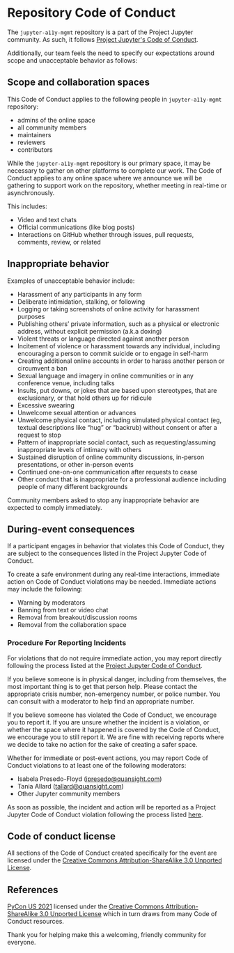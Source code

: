 # Repository Code of Conduct

The `jupyter-a11y-mgmt` repository is a part of the Project Jupyter community. As such, it follows [Project Jupyter's Code of Conduct](https://jupyter.org/conduct/).

Additionally, our team feels the need to specify our expectations around scope and unacceptable behavior as follows:

## Scope and collaboration spaces

This Code of Conduct applies to the following people in `jupyter-a11y-mgmt` repository:

- admins of the online space
- all community members
- maintainers
- reviewers
- contributors

While the `jupyter-a11y-mgmt` repository is our primary space, it may be necessary to gather on other platforms to complete our work. The Code of Conduct applies to any online space where we announce we will be gathering to support work on the repository, whether meeting in real-time or asynchronously.

This includes:

- Video and text chats
- Official communications (like blog posts)
- Interactions on GitHub whether through issues, pull requests, comments, review, or related

## Inappropriate behavior

Examples of unacceptable behavior include:

- Harassment of any participants in any form
- Deliberate intimidation, stalking, or following
- Logging or taking screenshots of online activity for harassment purposes
- Publishing others’ private information, such as a physical or electronic address, without explicit permission (a.k.a doxing)
- Violent threats or language directed against another person
- Incitement of violence or harassment towards any individual, including encouraging a person to commit suicide or to engage in self-harm
- Creating additional online accounts in order to harass another person or circumvent a ban
- Sexual language and imagery in online communities or in any conference venue, including talks
- Insults, put downs, or jokes that are based upon stereotypes, that are exclusionary, or that hold others up for ridicule
- Excessive swearing
- Unwelcome sexual attention or advances
- Unwelcome physical contact, including simulated physical contact (eg, textual descriptions like “hug” or “backrub) without consent or after a request to stop
- Pattern of inappropriate social contact, such as requesting/assuming inappropriate levels of intimacy with others
- Sustained disruption of online community discussions, in-person presentations, or other in-person events
- Continued one-on-one communication after requests to cease
- Other conduct that is inappropriate for a professional audience including people of many different backgrounds

Community members asked to stop any inappropriate behavior are expected to comply immediately.

## During-event consequences

If a participant engages in behavior that violates this Code of Conduct, they are subject to the consequences listed in the Project Jupyter Code of Conduct.

To create a safe environment during any real-time interactions, immediate action on Code of Conduct violations may be needed. Immediate actions may include the following:

- Warning by moderators
- Banning from text or video chat
- Removal from breakout/discussion rooms
- Removal from the collaboration space

### Procedure For Reporting Incidents

For violations that do not require immediate action, you may report directly following the process listed at the [Project Jupyter Code of Conduct](https://jupyter.org/conduct/).

If you believe someone is in physical danger, including from themselves, the most important thing is to get that person help. Please contact the appropriate crisis number, non-emergency number, or police number. You can consult with a moderator to help find an appropriate number.

If you believe someone has violated the Code of Conduct, we encourage you to report it. If you are unsure whether the incident is a violation, or whether the space where it happened is covered by the Code of Conduct, we encourage you to still report it. We are fine with receiving reports where we decide to take no action for the sake of creating a safer space.

Whether for immediate or post-event actions, you may report Code of Conduct violations to at least one of the following moderators:

- Isabela Presedo-Floyd (ipresedo@quansight.com)
- Tania Allard (tallard@quansight.com)
- Other Jupyter community members

As soon as possible, the incident and action will be reported as a Project Jupyter Code of Conduct violation following the process listed [here](https://jupyter.org/conduct/).

## Code of conduct license

All sections of the Code of Conduct created specifically for the event are licensed under the [Creative Commons Attribution-ShareAlike 3.0 Unported License](https://creativecommons.org/licenses/by-sa/3.0/).

## References

[PyCon US 2021](https://us.pycon.org/2021/about/code-of-conduct/) licensed under the [Creative Commons Attribution-ShareAlike 3.0 Unported License](https://creativecommons.org/licenses/by-sa/3.0/) which in turn draws from many Code of Conduct resources.

Thank you for helping make this a welcoming, friendly community for everyone.

